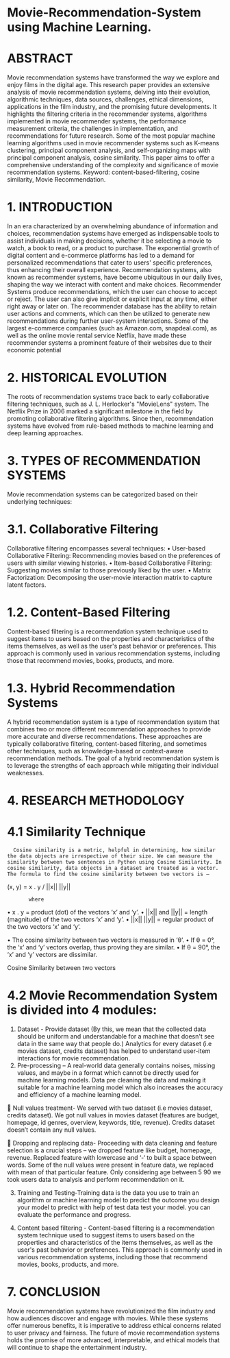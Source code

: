 # Movie-Recommendation-System using Machine Learning.
# ABSTRACT 
 Movie recommendation systems have transformed the way we explore and enjoy films in the digital age. This research paper provides an extensive analysis of movie recommendation systems, delving into their evolution, algorithmic techniques, data sources, challenges, ethical dimensions, applications in the film industry, and the promising future developments.
  It highlights the filtering criteria in the recommender systems, algorithms implemented in movie recommender systems, the performance measurement criteria, the challenges in implementation, and recommendations for future research. Some of the most popular machine learning algorithms used in movie recommender systems such as K-means clustering, principal component analysis, and self-organizing maps with principal component analysis, cosine similarity.  This paper aims to offer a comprehensive understanding of the complexity and significance of movie recommendation systems. 
Keyword: content-based-filtering, cosine similarity, Movie Recommendation.


#                                1.	INTRODUCTION
 In an era characterized by an overwhelming abundance of information and choices, recommendation systems have emerged as indispensable tools to assist individuals in making decisions, whether it be selecting a movie to watch, a book to read, or a product to purchase. The exponential growth of digital content and e-commerce platforms has led to a demand for personalized recommendations that cater to users' specific preferences, thus enhancing their overall experience. Recommendation systems, also known as recommender systems, have become ubiquitous in our daily lives, shaping the way we interact with content and make choices. Recommender Systems produce recommendations, which the user can choose to accept or reject. The user can also give implicit or explicit input at any time, either right away or later on. The recommender database has the ability to retain user actions and comments, which can then be utilized to generate new recommendations during further user-system interactions. Some of the largest e-commerce companies (such as Amazon.com, snapdeal.com), as well as the online movie rental service Netflix, have made these recommender systems a prominent feature of their websites due to their economic potential
#                                  2. HISTORICAL EVOLUTION 
The roots of recommendation systems trace back to early collaborative filtering techniques, such as J. L. Herlocker's "MovieLens" system. The Netflix Prize in 2006 marked a significant milestone in the field by promoting collaborative filtering algorithms. Since then, recommendation systems have evolved from rule-based methods to machine learning and deep learning approaches. 
 
 
  #                   3. TYPES OF  RECOMMENDATION SYSTEMS 

Movie recommendation systems can be categorized based on their underlying techniques: 
#                        3.1. Collaborative Filtering 
Collaborative filtering encompasses several techniques: 
•	User-based Collaborative Filtering:  Recommending movies based on the preferences of users with similar viewing histories. 
•	Item-based Collaborative Filtering:  Suggesting movies similar to those previously liked by the user. 
•	Matrix Factorization: Decomposing the user-movie interaction matrix to capture latent factors. 

#                        1.2.	Content-Based Filtering 
Content-based filtering is a recommendation system technique used to suggest items to users based on the properties and characteristics of the items themselves, as well as the user's past behavior or preferences. This approach is commonly used in various recommendation systems, including those that recommend movies, books, products, and more.

#                        1.3.	Hybrid Recommendation Systems  
A hybrid recommendation system is a type of recommendation system that combines two or more different recommendation approaches to provide more accurate and diverse recommendations. These approaches are typically collaborative filtering, content-based filtering, and sometimes other techniques, such as knowledge-based or context-aware recommendation methods. The goal of a hybrid recommendation system is to leverage the strengths of each approach while mitigating their individual weaknesses.




#                         4.	RESEARCH METHODOLOGY

#                         4.1	 Similarity Technique
      Cosine similarity is a metric, helpful in determining, how similar the data objects are irrespective of their size. We can measure the similarity between two sentences in Python using Cosine Similarity. In cosine similarity, data objects in a dataset are treated as a vector. The formula to find the cosine similarity between two vectors is –

 (x, y) = x . y / ||x||   ||y||

           where
•	x . y = product (dot) of the vectors ‘x’ and ‘y’.
•	||x|| and ||y|| = length (magnitude) of the two vectors ‘x’ and ‘y’.
•	||x||   ||y|| = regular product of the two vectors ‘x’ and ‘y’.

•	The cosine similarity between two vectors is measured in ‘θ’.
•	If θ = 0°, the ‘x’ and ‘y’ vectors overlap, thus proving they are similar.
•	If θ = 90°, the ‘x’ and ‘y’ vectors are dissimilar.

 
Cosine Similarity between two vectors
#                              4.2 Movie Recommendation System is divided into 4 modules:

1.	Dataset - Provide dataset (By this, we mean that the collected data should be uniform and understandable for a machine that doesn't see data in the same way that people do.)
Analytics for every dataset (i.e movies dataset, credits dataset) has helped to understand user-item interactions for movie recommendation.
2.	Pre-processing – A real-world data generally contains noises, missing values, and maybe in a format which cannot be directly used for machine learning models. Data pre cleaning the data and making it suitable for a machine learning model which also increases the accuracy and efficiency of a machine learning model.

	Null values treatment- We served with two dataset (i.e  movies dataset, credits dataset). We got null values in movies dataset (features are budget, homepage, id genres, overview, keywords, title, revenue). Credits dataset doesn’t contain any null values.

	Dropping and replacing data- Proceeding with data cleaning and feature selection is a crucial steps – we dropped feature like budget, homepage, revenue. Replaced feature with lowercase and ‘-‘ to built a space between words. Some of the null values were present in feature data, we replaced with mean of that particular feature. Only considering age between 5 90 we took users data to analysis and perform recommendation on it.       





	

	


                

	





3.	Training and Testing-Training data is the data you use to train an algorithm or machine learning model to predict the outcome you design your model to predict with help of test data test your model. you can evaluate the performance and progress.

4.	Content based filtering - Content-based filtering is a recommendation system technique used to suggest items to users based on the properties and characteristics of the items themselves, as well as the user's past behavior or preferences. This approach is commonly used in various recommendation systems, including those that recommend movies, books, products, and more.

  
 
#                                               7. CONCLUSION 
 
Movie recommendation systems have revolutionized the film industry and how audiences discover and engage with movies. While these systems offer numerous benefits, it is imperative to address ethical concerns related to user privacy and fairness. The future of movie recommendation systems holds the promise of more advanced, interpretable, and ethical models that will continue to shape the entertainment industry. 
 
  
 
 
  
 
 
 
 
 
 
  
 

